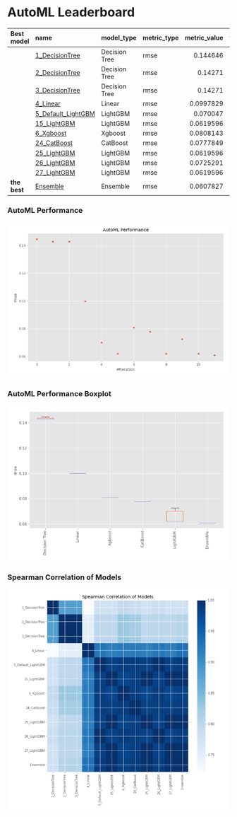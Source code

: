 # AutoML Leaderboard

| Best model   | name                                               | model_type    | metric_type   |   metric_value |   train_time |
|:-------------|:---------------------------------------------------|:--------------|:--------------|---------------:|-------------:|
|              | [1_DecisionTree](1_DecisionTree/README.md)         | Decision Tree | rmse          |      0.144646  |         0.37 |
|              | [2_DecisionTree](2_DecisionTree/README.md)         | Decision Tree | rmse          |      0.14271   |         0.39 |
|              | [3_DecisionTree](3_DecisionTree/README.md)         | Decision Tree | rmse          |      0.14271   |         0.38 |
|              | [4_Linear](4_Linear/README.md)                     | Linear        | rmse          |      0.0997829 |         0.45 |
|              | [5_Default_LightGBM](5_Default_LightGBM/README.md) | LightGBM      | rmse          |      0.070047  |         0.72 |
|              | [15_LightGBM](15_LightGBM/README.md)               | LightGBM      | rmse          |      0.0619596 |         0.65 |
|              | [6_Xgboost](6_Xgboost/README.md)                   | Xgboost       | rmse          |      0.0808143 |         0.68 |
|              | [24_CatBoost](24_CatBoost/README.md)               | CatBoost      | rmse          |      0.0777849 |         2.02 |
|              | [25_LightGBM](25_LightGBM/README.md)               | LightGBM      | rmse          |      0.0619596 |         0.64 |
|              | [26_LightGBM](26_LightGBM/README.md)               | LightGBM      | rmse          |      0.0725291 |         0.71 |
|              | [27_LightGBM](27_LightGBM/README.md)               | LightGBM      | rmse          |      0.0619596 |         0.63 |
| **the best** | [Ensemble](Ensemble/README.md)                     | Ensemble      | rmse          |      0.0607827 |         0.32 |

### AutoML Performance
![AutoML Performance](ldb_performance.png)

### AutoML Performance Boxplot
![AutoML Performance Boxplot](ldb_performance_boxplot.png)

### Spearman Correlation of Models
![models spearman correlation](correlation_heatmap.png)

